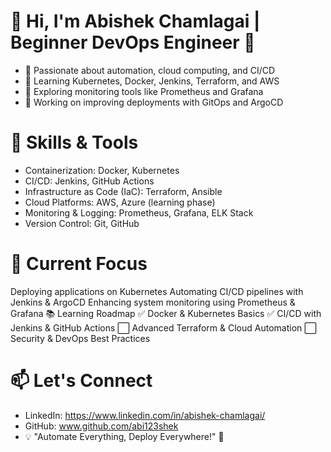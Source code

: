 # 👋 Hi, I'm Abishek Chamlagai | Beginner DevOps Engineer 🚀

* 🔹 Passionate about automation, cloud computing, and CI/CD
* 🔹 Learning Kubernetes, Docker, Jenkins, Terraform, and AWS
* 🔹 Exploring monitoring tools like Prometheus and Grafana
* 🔹 Working on improving deployments with GitOps and ArgoCD

# 🔧 Skills & Tools

* Containerization: Docker, Kubernetes
* CI/CD: Jenkins, GitHub Actions
* Infrastructure as Code (IaC): Terraform, Ansible
* Cloud Platforms: AWS, Azure (learning phase)
* Monitoring & Logging: Prometheus, Grafana, ELK Stack
* Version Control: Git, GitHub
# 🚀 Current Focus
Deploying applications on Kubernetes
Automating CI/CD pipelines with Jenkins & ArgoCD
Enhancing system monitoring using Prometheus & Grafana
📚 Learning Roadmap
✅ Docker & Kubernetes Basics
✅ CI/CD with Jenkins & GitHub Actions
⬜ Advanced Terraform & Cloud Automation
⬜ Security & DevOps Best Practices

# 📫 Let's Connect
* LinkedIn: https://www.linkedin.com/in/abishek-chamlagai/
* GitHub: www.github.com/abi123shek
* 💡 "Automate Everything, Deploy Everywhere!" 🚀
